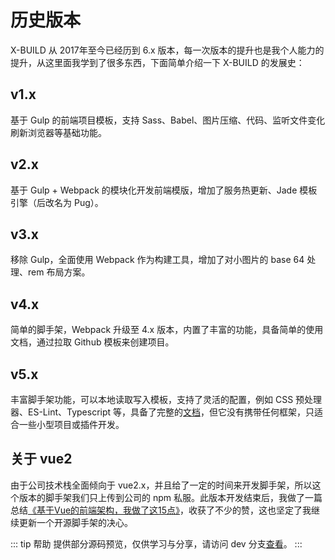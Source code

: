 # 历史版本

X-BUILD 从 2017年至今已经历到 6.x 版本，每一次版本的提升也是我个人能力的提升，从这里面我学到了很多东西，下面简单介绍一下 X-BUILD 的发展史：

## v1.x

基于 Gulp 的前端项目模板，支持 Sass、Babel、图片压缩、代码、监听文件变化刷新浏览器等基础功能。

## v2.x

基于 Gulp + Webpack 的模块化开发前端模版，增加了服务热更新、Jade 模板引擎（后改名为 Pug）。

## v3.x

移除 Gulp，全面使用 Webpack 作为构建工具，增加了对小图片的 base 64 处理、rem 布局方案。

## v4.x

简单的脚手架，Webpack 升级至 4.x 版本，内置了丰富的功能，具备简单的使用文档，通过拉取 Github 模板来创建项目。

## v5.x

丰富脚手架功能，可以本地读取写入模板，支持了灵活的配置，例如 CSS 预处理器、ES-Lint、Typescript 等，具备了完整的[文档](https://codexu.github.io/)，但它没有携带任何框架，只适合一些小型项目或插件开发。

## 关于 vue2

由于公司技术栈全面倾向于 vue2.x，并且给了一定的时间来开发脚手架，所以这个版本的脚手架我们只上传到公司的 npm 私服。此版本开发结束后，我做了一篇总结[《基于Vue的前端架构，我做了这15点》](https://juejin.cn/post/6901466994478940168)，收获了不少的赞，这也坚定了我继续更新一个开源脚手架的决心。

::: tip 帮助
提供部分源码预览，仅供学习与分享，请访问 dev 分支[查看](https://github.com/code-device/x-build/tree/dev)。
:::